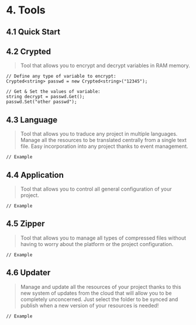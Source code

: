 # 4. Tools
## 4.1 Quick Start



## 4.2 Crypted

> Tool that allows you to encrypt and decrypt variables in RAM memory.


```
// Define any type of variable to encrypt:
Crypted<string> passwd = new Crypted<string>("12345");

// Get & Set the values of variable:
string decrypt = passwd.Get();
passwd.Set("other passwd");
```

## 4.3 Language

> Tool that allows you to traduce any project in multiple languages. 
> Manage all the resources to be translated centrally from a single text file. 
> Easy incorporation into any project thanks to event management. 


```
// Example
````


## 4.4 Application

> Tool that allows you to control all general configuration of your project.

```
// Example
````



## 4.5 Zipper
> Tool that allows you to manage all types of compressed files 
> without having to worry about the platform or the project configuration.

```
// Example
````



## 4.6 Updater
> Manage and update all the resources of your project thanks to this new 
> system of updates from the cloud that will allow you to be completely unconcerned. 
> Just select the folder to be synced and publish when a new version of your resources is needed!

```
// Example
````
